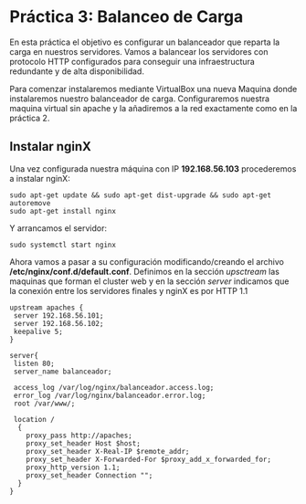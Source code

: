 # Práctica 3: Balanceo de Carga

En esta práctica el objetivo es configurar un balanceador que reparta la carga en nuestros servidores. Vamos a balancear los servidores con protocolo HTTP configurados para conseguir una infraestructura redundante y de alta disponibilidad.

Para comenzar instalaremos mediante VirtualBox una nueva Maquina donde instalaremos nuestro balanceador de carga. Configuraremos nuestra maquina virtual sin apache y la añadiremos a la red exactamente como en la práctica 2.

## Instalar nginX

Una vez configurada nuestra máquina con IP **192.168.56.103** procederemos a instalar nginX:
    
    sudo apt-get update && sudo apt-get dist-upgrade && sudo apt-get autoremove
    sudo apt-get install nginx
    
Y arrancamos el servidor:

    sudo systemctl start nginx
    
Ahora vamos a pasar a su configuración modificando/creando el archivo **/etc/nginx/conf.d/default.conf**. Definimos en la sección *upsctream* las maquinas que forman el cluster web y en la sección *server* indicamos que la conexión entre los servidores finales y nginX es por HTTP 1.1

    upstream apaches {
     server 192.168.56.101;
     server 192.168.56.102;
     keepalive 5;
    }

    server{
     listen 80;
     server_name balanceador;
  
     access_log /var/log/nginx/balanceador.access.log;
     error_log /var/log/nginx/balanceador.error.log;
     root /var/www/;
  
     location /
      {
        proxy_pass http://apaches;
        proxy_set_header Host $host;
        proxy_set_header X-Real-IP $remote_addr;
        proxy_set_header X-Forwarded-For $proxy_add_x_forwarded_for;
        proxy_http_version 1.1;
        proxy_set_header Connection "";
      }
    }
    


